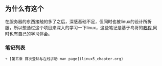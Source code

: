 ## 为什么有这个
在服务器的东西接触的多了之后，深感基础不足，但同时也被linux的设计所折服，所以想通过这个项目来深入的学习一下linux，这些笔记是基于鸟哥的[教程](http://vbird.dic.ksu.edu.tw/linux_basic/linux_basic.php),同时也有自己的学习体会。

### 笔记列表

    + [第五章 首次登陆与在线求助 man page](linux5_chapter.org)

